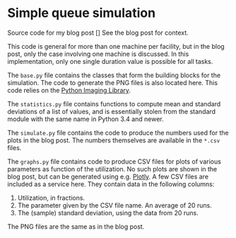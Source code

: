 Simple queue simulation
=======================

Source code for my blog post [] See the blog post for context.

This code is general for more than one machine per facility, but in
the blog post, only the case involving one machine is discussed. In
this implementation, only one single duration value is possible for
all tasks.

The `base.py` file contains the classes that form the building blocks
for the simulation. The code to generate the PNG files is also located
here. This code relies on the
[Python Imaging Library](http://www.pythonware.com/products/pil/).

The `statistics.py` file contains functions to compute mean and
standard deviations of a list of values, and is essentially stolen
from the standard module with the same name in Python 3.4 and newer.

The `simulate.py` file contains the code to produce the numbers used
for the plots in the blog post. The numbers themselves are available
in the `*.csv` files.

The `graphs.py` file contains code to produce CSV files for plots of various
parameters as function of the utilization. No such plots are shown in
the blog post, but can be generated using
e.g. [Plotly](https://plot.ly/). A few CSV files are included as
a service here. They contain data in the following columns:

1. Utilization, in fractions.
2. The parameter given by the CSV file name. An average of 20 runs.
3. The (sample) standard deviation, using the data from 20 runs.

The PNG files are the same as in the blog post.

